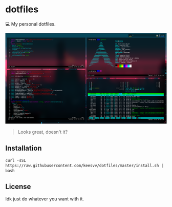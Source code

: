 # dotfiles
💻 My personal dotfiles.

![Screenshot](./screenshot.png)

> Looks great, doesn't it?

## Installation
```
curl -sSL https://raw.githubusercontent.com/keesvv/dotfiles/master/install.sh | bash
```

## License
Idk just do whatever you want with it.


